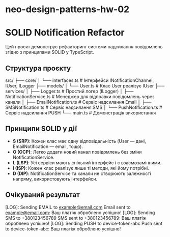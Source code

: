 # neo-design-patterns-hw-02

# SOLID Notification Refactor

Цей проєкт демонструє рефакторинг системи надсилання повідомлень згідно з принципами SOLID у TypeScript.

##  Структура проєкту

src/
├── core/
│ └── interfaces.ts # Інтерфейси INotificationChannel, IUser, ILogger
├── models/
│ └── User.ts # Клас User реалізує IUser
├── services/
│ ├── Logger.ts # Простий логер (ILogger)
│ ├── NotificationService.ts # Менеджер для відправки повідомлень через канали
│ ├── EmailNotification.ts # Сервіс надсилання Email
│ ├── SMSNotification.ts # Сервіс надсилання SMS
│ └── PushNotification.ts # Сервіс надсилання PUSH
└── main.ts # Демонстрація використання


## Принципи SOLID у дії

- **S (SRP)**: Кожен клас має одну відповідальність (User — дані, EmailNotification — email, тощо).
- **O (OCP)**: Легко додати новий канал повідомлень без зміни NotificationService.
- **L (LSP)**: Усі сервіси мають спільний інтерфейс і є взаємозамінними.
- **I (ISP)**: Кожен клас реалізує лише ті методи, які йому потрібні.
- **D (DIP)**: NotificationService та канали не створюють залежності напряму, використовують інтерфейси.

## Очікуваний результат

[LOG]: Sending EMAIL to example@email.com
Email sent to example@email.com: Ваш платіж оброблено успішно!
[LOG]: Sending SMS to +380123456789
SMS sent to +380123456789: Ваш платіж оброблено успішно!
[LOG]: Sending PUSH to device-token-abc
Push sent to device-token-abc: Ваш платіж оброблено успішно!